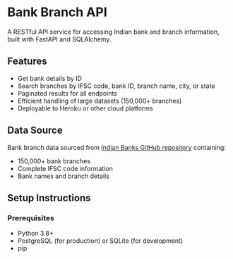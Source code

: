 # Bank Branch API

A RESTful API service for accessing Indian bank and branch information, built with FastAPI and SQLAlchemy.

## Features

- Get bank details by ID
- Search branches by IFSC code, bank ID, branch name, city, or state
- Paginated results for all endpoints
- Efficient handling of large datasets (150,000+ branches)
- Deployable to Heroku or other cloud platforms

## Data Source

Bank branch data sourced from [Indian Banks GitHub repository](https://github.com/Amanskywalker/indian_banks) containing:

- 150,000+ bank branches
- Complete IFSC code information
- Bank names and branch details

## Setup Instructions

### Prerequisites

- Python 3.8+
- PostgreSQL (for production) or SQLite (for development)
- pip


